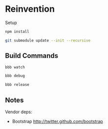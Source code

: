 # Reinvention

Setup

```bash
npm install
```

```bash
git submodule update --init --recursive
```

## Build Commands

```bash
bbb watch
```

```bash
bbb debug
```

```bash
bbb release
```


## Notes

Vendor deps:

- Bootstrap http://twitter.github.com/bootstrap
